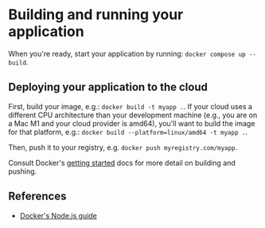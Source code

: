 # Building and running your application

When you're ready, start your application by running:
`docker compose up --build`.

## Deploying your application to the cloud

First, build your image, e.g.: `docker build -t myapp .`. If your cloud uses a
different CPU architecture than your development machine (e.g., you are on a Mac
M1 and your cloud provider is amd64), you'll want to build the image for that
platform, e.g.: `docker build --platform=linux/amd64 -t myapp .`.

Then, push it to your registry, e.g. `docker push myregistry.com/myapp`.

Consult Docker's
[getting started](https://docs.docker.com/go/get-started-sharing/) docs for more
detail on building and pushing.

## References

- [Docker's Node.js guide](https://docs.docker.com/language/nodejs/)
